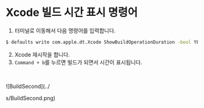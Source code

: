 # Xcode 빌드 시간 표시 명령어

1. 터미널로 이동해서 다음 명령어를 입력합니다.

~~~bash
$ defaults write com.apple.dt.Xcode ShowBuildOperationDuration -bool YES
~~~

2. Xcode 재시작을 합니다.
3. `Command + b`를 누르면 빌드가 되면서 시간이 표시됩니다.

<br />

![BuildSecond](../

s/BuildSecond.png)